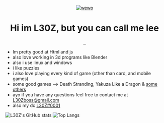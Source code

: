 <p align="center">
  <a href="helo">
    <img alt="wewo" src="https://i.imgur.com/aoV8aqB.gif" />
  </a>
</p>
<h1 align="center">
  Hi im L30Z, but you can call me lee
</h1>

<p align="center">
  <a href="">
    <img src="https://shields.io/discord/858628165327650868?style=for-the-badge&logo=appveyor" alt="" />
  </a>
  <a href="https://l30zmine.github.io">
    <img alt="" src="https://img.shields.io/badge/-website-blue?style=for-the-badge&logo=appveyor" alt="website">
  </a>
  <a href="">
    <img src="https://shields.io/github/followers/L30Zmine?style=for-the-badge&logo=appveyor" alt="" />
  </a>
</p>

- Im pretty good at Html and js
- also love working in 3d programs like Blender
- also i use linux and windows
- i like puzzles
- i also love playing every kind of game (other than card, and mobile games)
- some good games --> Death Stranding, Yakuza Like a Dragon & [some others](OTHERGOODGAMES.md)
- ayo if you have any questions feel free to contact me at L30Zboss@gmail.com
- also my dc [L30Z#0001](https://www.discord.gg/Y2VQWzr)

![L30Z's GitHub stats](https://github-readme-stats.vercel.app/api?username=L30Zmine&show_icons=true&theme=dark)
![Top Langs](https://github-readme-stats.vercel.app/api/top-langs/?username=L30Zmine&theme=dark)

[ ](alt.md)
